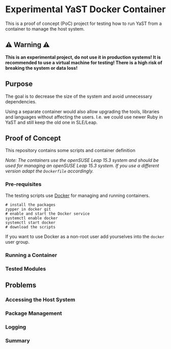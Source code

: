 # Experimental YaST Docker Container

This is a proof of concept (PoC) project for testing how to run YaST from
a container to manage the host system.

## :warning: Warning :warning:

**This is an experimental project, do not use it in production systems! It is
recommended to use a virtual machine for testing! There is a high risk of
breaking the system or data loss!**

## Purpose

The goal is to decrease the size of the system and avoid unnecessary dependencies.

Using a separate container would also allow upgrading the tools, libraries
and languages without affecting the users. I.e. we could use newer Ruby in
YaST and still keep the old one in SLE/Leap.

## Proof of Concept

This repository contains some scripts and container definition

*Note: The containers use the openSUSE Leap 15.3 system and should be used for
managing an openSUSE Leap 15.3 system. If you use a different version adapt
the `Dockerfile` accordingly.*

### Pre-requisites

The testing scripts use [Docker](https://www.docker.com/) for managing and running
containers.

```shell
# install the packages
zypper in docker git
# enable and start the Docker service
systemctl enable docker
systemctl start docker
# download the scripts

```

If you want to use Docker as a non-root user add yourselves into the `docker`
user group.

### Running a Container

### Tested Modules

## Problems

### Accessing the Host System

### Package Management

### Logging

### Summary

